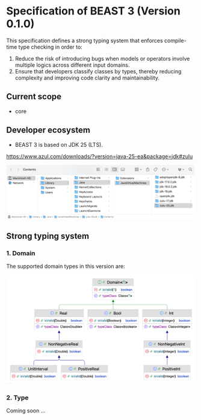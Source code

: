 # Specification of BEAST 3 (Version 0.1.0)

This specification defines a strong typing system that enforces compile-time type checking in order to:

1. Reduce the risk of introducing bugs when models or operators involve multiple logics across different input domains.
2. Ensure that developers classify classes by types, thereby reducing complexity and improving code clarity and maintainability.

## Current scope

- core

## Developer ecosystem

- BEAST 3 is based on JDK 25 (LTS).

https://www.azul.com/downloads/?version=java-25-ea&package=jdk#zulu

<a href="./JDK25.png"><img src="./JDK25.png" width="500" ></a>

## Strong typing system

### 1. Domain

The supported domain types in this version are:

<a href="./Domain.png"><img src="./Domain.png" width="800" ></a>


### 2. Type

Coming soon ...

